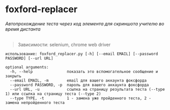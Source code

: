 # foxford-replacer
###### Автопрохождение теста через код элемента для скриншота учителю во время дистанта
> Зависимости: selenium, chrome web driver


```
использование: foxford_replacer.py [-h] [--email EMAIL] [--password PASSWORD] [--url URL]

optional arguments:
  -h, --help               показать это вспомогательное сообщение и закрыть
  --email EMAIL, -m        email для вашего аккаунта фоксфорда
  --password PASSWORD, -p  пароль для вашего аккаунта фоксфорда
  --url URL, -u            ссылка на страницу результата теста (--type 1) или ссылка на страницу теста (--type 2)
  --type TYPE, -t          1 - замена уже пройденного теста, 2 - замена непройденного теста
```
